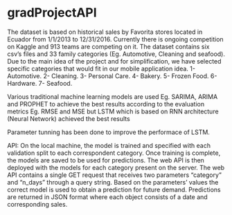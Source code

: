 # gradProjectAPI

The dataset is based on historical sales by Favorita stores located in Ecuador from 1/1/2013 to 12/31/2016. Currently there is ongoing competition on Kaggle and 913 teams are competing on it. The dataset contains six csv’s files and 33 family categories (Eg. Automotive, Cleaning and seafood).
Due to the main idea of the project and for simplification, we have selected specific categories that would fit in our mobile application idea.
1- Automotive.
2- Cleaning.
3- Personal Care.
4- Bakery.
5- Frozen Food.
6- Hardware.
7- Seafood.

Various traditional machine learning models are used Eg. SARIMA, ARIMA and PROPHET to achieve the best results according to the evaluation metrics Eg. RMSE and MSE but LSTM which is based on RNN architecture (Neural Network) achieved the best results

Parameter tunning has been done to improve the performace of LSTM.


API: On the local machine, the model is trained and specified with each validation split to each correspondent category. Once training is complete, the models are saved to be used for predictions.
The web API is then deployed with the models for each category present on the server.
The web API contains a single GET request that receives two parameters “category” and “n_days” through a query string. Based on the parameters’ values the correct model is used to obtain a prediction for future demand. 
Predictions are returned in JSON format where each object consists of a date and corresponding sales.
